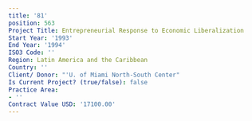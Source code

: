 ```yaml
---
title: '81'
position: 563
Project Title: Entrepreneurial Response to Economic Liberalization
Start Year: '1993'
End Year: '1994'
ISO3 Code: ''
Region: Latin America and the Caribbean
Country: ''
Client/ Donor: "'U. of Miami North-South Center"
Is Current Project? (true/false): false
Practice Area:
- ''
Contract Value USD: '17100.00'
---
```



